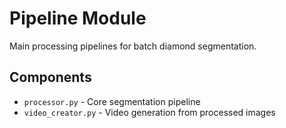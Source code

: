 # Pipeline Module

Main processing pipelines for batch diamond segmentation.

## Components

- `processor.py` - Core segmentation pipeline
- `video_creator.py` - Video generation from processed images